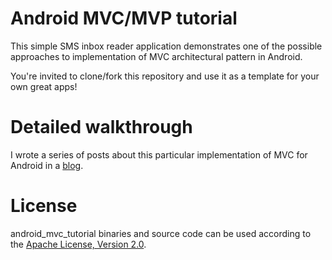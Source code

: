 # Android MVC/MVP tutorial

This simple SMS inbox reader application demonstrates one of the possible approaches to implementation of MVC architectural pattern in Android.

You're invited to clone/fork this repository and use it as a template for your own great apps!

# Detailed walkthrough

I wrote a series of posts about this particular implementation of MVC for Android in a [blog](http://www.techyourchance.com/mvc-and-mvp-architectural-patterns-in-android-part-1/). 

# License

android_mvc_tutorial binaries and source code can be used according to the [Apache License, Version 2.0](http://www.apache.org/licenses/LICENSE-2.0).

